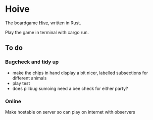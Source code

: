 # Hoive
The boardgame [Hive](https://en.wikipedia.org/wiki/Hive_(game)), written in Rust.

Play the game in terminal with cargo run.

## To do
### Bugcheck and tidy up

- make the chips in hand display a bit nicer, labelled subsections for different animals
- play test
- does pillbug sumoing need a bee check for either party?

### Online
Make hostable on server so can play on internet with observers
<!-- 
### "House rules"
Then it might be "fun" to add new animals in a non-standard version of the game e.g.:

* a centipede that can remove any adjacent (non-flying) animal permanently from that game (but then also dies), maybe also has limited moveset - moves like ladybird but with only 2 moves. Mosquitos copying centipede must die if used like centipede.
* a housefly that can move anywhere (including into small gaps an ant can't reach) for one turn (and then must fly back - if it can't return to its original spot, it dies for that game or is returned to player hand). Maybe it doesn't need to die or return, maybe it can fly freely but never land adjacent to bees or maybe even spiders so that you need to defend bee / other peices with spider. Maybe both are cool, I dunno.
* maybe other people have made custom hive peices that we can implement, search later.
 -->
